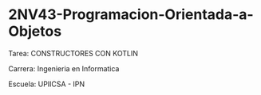 # 2NV43-Programacion-Orientada-a-Objetos
Tarea: CONSTRUCTORES CON KOTLIN

Carrera: Ingenieria en Informatica

Escuela: UPIICSA - IPN

